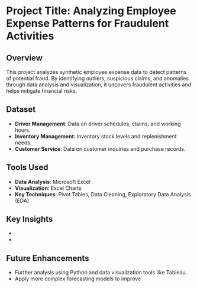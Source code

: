 # Project Title: Analyzing Employee Expense Patterns for Fraudulent Activities

## Overview
This project analyzes synthetic employee expense data to detect patterns of potential fraud. By identifying outliers, suspicious claims, and anomalies through data analysis and visualization, it uncovers fraudulent activities and helps mitigate financial risks.

## Dataset
- **Driver Management**: Data on driver schedules, claims, and working hours.
- **Inventory Management**: Inventory stock levels and replenishment needs.
- **Customer Service**: Data on customer inquiries and purchase records.

## Tools Used
- **Data Analysis**: Microsoft Excel
- **Visualization**: Excel Charts
- **Key Techniques**: Pivot Tables, Data Cleaning, Exploratory Data Analysis (EDA)

## Key Insights
- 
- 

## Future Enhancements
- Further analysis using Python and data visualization tools like Tableau.
- Apply more complex forecasting models to improve 

